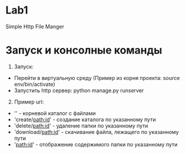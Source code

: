 # Lab1
Simple Http File Manger

**Запуск и консолные команды**
=====================
1. Запуск:
* Перейти в виртуальную среду (Пример из корня проекта: source env/bin/activate)
* Запустить http сервер: python manage.py runserver

2. Пример url:
* '' - корневой каталог с файлами
* 'create/<path:id>' - создание каталога по указанному пути
* 'delete/<path:id>' - удаление папки по указанному пути
* 'download/<path:id>' - скачивание файла, лежащего по указанному пути
* '<path:id>' - отображение содержимого папки по указанному пути